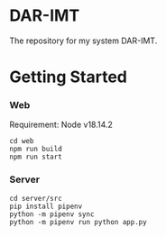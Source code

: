 # DAR-IMT

The repository for my system DAR-IMT.

# Getting Started

### Web

Requirement: Node v18.14.2

```
cd web
npm run build
npm run start
```

### Server

```
cd server/src
pip install pipenv
python -m pipenv sync
python -m pipenv run python app.py
```
